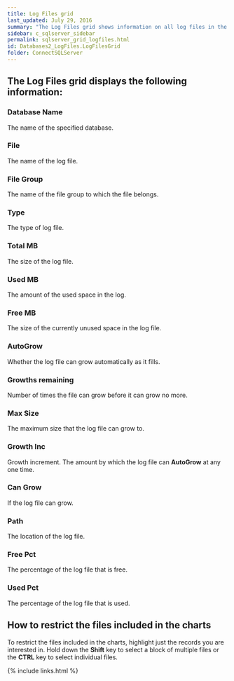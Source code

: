 ```yaml
---
title: Log Files grid
last_updated: July 29, 2016
summary: "The Log Files grid shows information on all log files in the selected databases."
sidebar: c_sqlserver_sidebar
permalink: sqlserver_grid_logfiles.html
id: Databases2_LogFiles.LogFilesGrid
folder: ConnectSQLServer
---
```



## The Log Files grid displays the following information:

### Database Name

The name of the specified database.

### File

The name of the log file.

### File Group

The name of the file group to which the file belongs.

### Type

The type of log file.

### Total MB

The size of the log file.

### Used MB

The amount of the used space in the log.

### Free MB

The size of the currently unused space in the log file.

### AutoGrow

Whether the log file can grow automatically as it fills.

### Growths remaining

Number of times the file can grow before it can grow no more.

### Max Size

The maximum size that the log file can grow to.

### Growth Inc

Growth increment. The amount by which the log file can **AutoGrow** at any one time.

### Can Grow

If the log file can grow.

### Path

The location of the log file.

### Free Pct

The percentage of the log file that is free.

### Used Pct

The percentage of the log file that is used.

## How to restrict the files included in the charts

To restrict the files included in the charts, highlight just the records you are interested in. Hold down the **Shift** key to select a block of multiple files or the **CTRL** key to select individual files.


{% include links.html %}
